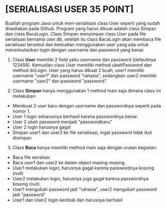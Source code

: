 
# [SERIALISASI USER 35 POINT]

Buatlah program Java untuk men-serialisasi class User seperti yang sudah disediakan pada Github. Program yang harus dibuat adalah class Simpan dan class BacaLogin. Class Simpan menyimpan class User pada file serialisasi bernama user.db, setelah itu class BacaLogin akan membaca file serialisasi tersebut dan kemudian menggunakan user yang ada untuk mensimulasikan login dengan username dan password yang benar.

1. Class <strong>User</strong> memiliki 2 field yaitu username dan password (defaultnya 123456). Kemudian class User memiliki method ubahPassword dan method doLogin. User yang harus dibuat 2 buah, user1 memiliki username "user1" dan password "rahasia", sedangkan user2 memiliki username "user2" dan password "password".

2. Class <strong>Simpan</strong> hanya menggunakan 1 method main saja dimana class ini melakukan:
- Membuat 2 user baru dengan username dan passwordnya seperti pada nomor 1.
- User 1 login seharusnya berhasil karena passwordnya benar.
- User 2 ubah password menjadi "passwordbaru"
- User 2 login harusnya gagal
- Simpan user1 dan user2 ke file serialisasi, ingat password tidak ikut disimpan

3. Class <strong>Baca</strong> hanya memiliki method main saja dengan urutan kegiatan:
- Baca file serialiasi
- Baca user1 dan user2 ke dalam object masing-masing.
- User1 melakukan login, harusnya gagal karena passwordnya kosong (null)
- User2 melakukan login, harusnya juga gagal karena passwordnya kosong (null).
- User1 mengubah password jadi "rahasia", user2 mengubah password jadi "password"
- User1 dan User2 login kembali dan harusnya berhasil
